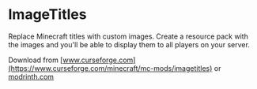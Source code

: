 # ImageTitles

Replace Minecraft titles with custom images. Create a resource pack with the images and you'll be able to display them to all players on your server.

Download from [www.curseforge.com](https://www.curseforge.com/minecraft/mc-mods/imagetitles) or [modrinth.com](https://modrinth.com/mod/imagetitles)